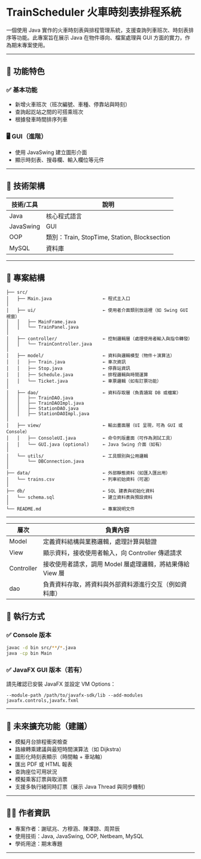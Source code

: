 # TrainScheduler 火車時刻表排程系統

一個使用 Java 實作的火車時刻表與排程管理系統，支援查詢列車班次、時刻表排序等功能。此專案旨在展示 Java 在物件導向、檔案處理與 GUI 方面的實力，作為期末專案使用。

---

## 🧩 功能特色

### ✅ 基本功能
- 新增火車班次（班次編號、車種、停靠站與時刻）
- 查詢起訖站之間的可搭乘班次
- 根據發車時間排序列車

### 🖥️ GUI（進階）
- 使用 JavaSwing 建立圖形介面
- 顯示時刻表、搜尋欄、輸入欄位等元件

---

## 🧱 技術架構

| 技術/工具 | 說明 |
|------------|----------------|
| Java | 核心程式語言 |
| JavaSwing | GUI|
| OOP | 類別：Train, StopTime, Station, Blocksection |
| MySQL | 資料庫 |

---

## 📂 專案結構

```
├── src/
│   ├── Main.java                   ← 程式主入口
│
│   ├── ui/                         ← 使用者介面類別放這裡（如 Swing GUI 視窗）
│   │   ├── MainFrame.java
│   │   └── TrainPanel.java
│
│   ├── controller/                 ← 控制邏輯層（處理使用者輸入與指令轉發）
│   │   └── TrainController.java
│
│   ├── model/                      ← 資料與邏輯模型（物件＋演算法）
│   │   ├── Train.java              ← 車次資訊
│   │   ├── Stop.java               ← 停靠站資訊
│   │   ├── Schedule.java           ← 排程邏輯與時間運算
│   │   └── Ticket.java             ← 車票邏輯（如有訂票功能）
│
│   ├── dao/                        ← 資料存取層（負責讀寫 DB 或檔案）
│   │   ├── TrainDAO.java
│   │   ├── TrainDAOImpl.java
│   │   ├── StationDAO.java
│   │   ├── StationDAOImpl.java
│
│   ├── view/                       ← 輸出畫面層（UI 呈現，可為 GUI 或 Console）
│   │   ├── ConsoleUI.java          ← 命令列版畫面（可作為測試工具）
│   │   └── GUI.java (optional)     ← Java Swing 介面（如有）
│
│   └── utils/                      ← 工具類別與公用邏輯
│       └── DBConnection.java       
│
├── data/                           ← 外部靜態資料（如匯入匯出用）
│   └── trains.csv                  ← 列車初始資料（可選）
│
├── db/                             ← SQL 建表與初始化資料
│   └── schema.sql                  ← 建立資料表與預設資料
│
└── README.md                       ← 專案說明文件
```

---

|  層次   | 負責內容  |
|  ----  | ----  |
| Model  | 定義資料結構與業務邏輯，處理計算與驗證 |
| View  | 顯示資料，接收使用者輸入，向 Controller 傳遞請求 |
| Controller  | 接收使用者請求，調用 Model 層處理邏輯，將結果傳給 View 層 |
| dao  | 負責資料存取，將資料與外部資料源進行交互（例如資料庫） |

## 🚀 執行方式

### ✅ Console 版本
```bash
javac -d bin src/**/*.java
java -cp bin Main
```

### ✅ JavaFX GUI 版本（若有）
請先確認已安裝 JavaFX 並設定 VM Options：
```
--module-path /path/to/javafx-sdk/lib --add-modules javafx.controls,javafx.fxml
```

---

## 📌 未來擴充功能（建議）

- 模擬月台排程衝突檢查
- 路線轉乘建議與最短時間演算法（如 Dijkstra）
- 圖形化時刻表顯示（時間軸 + 車站軸）
- 匯出 PDF 或 HTML 報表
- 查詢座位可用狀況
- 模擬乘客訂票與取消票
- 支援多執行緒同時訂票（展示 Java Thread 與同步機制）
---

## 👨‍💻 作者資訊

- 專案作者：謝珷兆、方穆涵、陳澤諒、周羿辰
- 使用技術：Java, JavaSwing, OOP, Netbeam, MySQL
- 學術用途：期末專題

---

